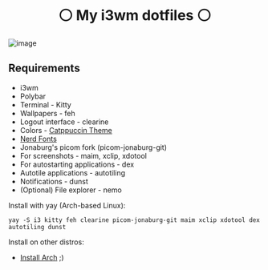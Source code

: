 <h1 align="center">⚪ My i3wm dotfiles ⚪</h1>

![image](https://user-images.githubusercontent.com/45101400/229283154-3d4702f8-1893-428a-b1a9-64bc5b71cd73.png)

## Requirements
* i3wm
* Polybar
* Terminal - Kitty
* Wallpapers - feh
* Logout interface - clearine
* Colors - [Catppuccin Theme](https://github.com/catppuccin/catppuccin)
* [Nerd Fonts](https://github.com/ryanoasis/nerd-fonts)
* Jonaburg's picom fork (picom-jonaburg-git)
* For screenshots - maim, xclip, xdotool
* For autostarting applications - dex
* Autotile applications - autotiling
* Notifications - dunst
* (Optional) File explorer - nemo

Install with yay (Arch-based Linux):

```yay -S i3 kitty feh clearine picom-jonaburg-git maim xclip xdotool dex autotiling dunst```

Install on other distros:

 * [Install Arch](https://archlinux.org/download/) ;)
